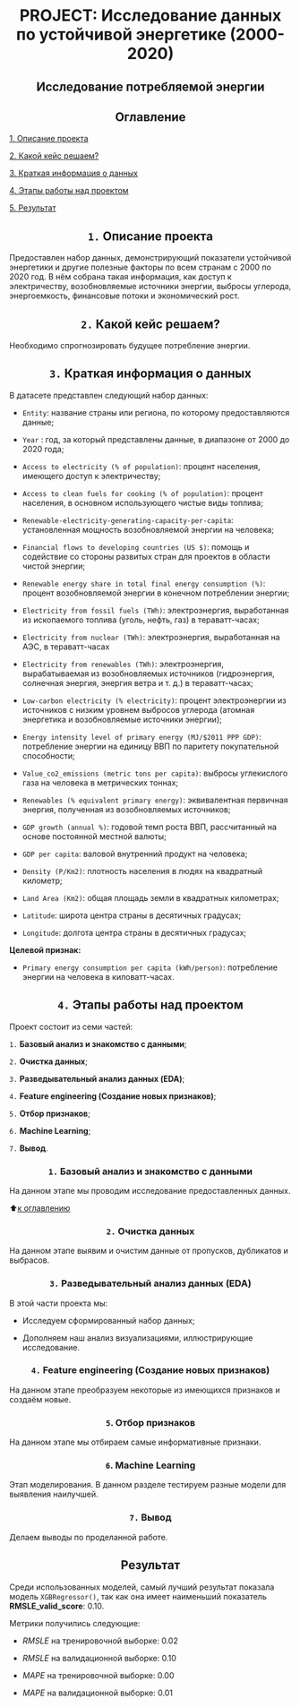 # <CENTER> **PROJECT: Исследование данных по устойчивой энергетике (2000-2020)**
## <CENTER> **Исследование потребляемой энергии**

## <center> **Оглавление**
[1. Описание проекта](https://github.com/Ilya-Zakharenko/sf_data_sciense/tree/main/project_7/README.md#Описание-проекта)

[2. Какой кейс решаем?](https://github.com/Ilya-Zakharenko/sf_data_sciense/tree/main/project_7/README.md#Какой-кейс-решаем)

[3. Краткая информация о данных](https://github.com/Ilya-Zakharenko/sf_data_sciense/tree/main/project_7/README.md#Краткая-информация-о-данных)

[4. Этапы работы над проектом](https://github.com/Ilya-Zakharenko/sf_data_sciense/tree/main/project_7/README.md#Этапы-работы-над-проектом)

[5. Результат](https://github.com/Ilya-Zakharenko/sf_data_sciense/tree/main/project_7/README.md#Результат)



## <center> **`1.` Описание проекта**

Предоставлен набор данных, демонстрирующий показатели устойчивой энергетики и другие полезные факторы по всем странам с 2000 по 2020 год. В нём собрана такая информация, как доступ к электричеству, возобновляемые источники энергии, выбросы углерода, энергоемкость, финансовые потоки и экономический рост.



## <center> **`2.` Какой кейс решаем?**

Необходимо спрогнозировать будущее потребление энергии.



## <center> **`3.` Краткая информация о данных**

В датасете представлен следующий набор данных:

* `Entity`: название страны или региона, по которому предоставляются данные;

* `Year` : год, за который представлены данные, в диапазоне от 2000 до 2020 года;

* `Access to electricity (% of population)`: процент населения, имеющего доступ к электричеству;

* `Access to clean fuels for cooking (% of population)`: процент населения, в основном использующего чистые виды топлива;

* `Renewable-electricity-generating-capacity-per-capita`: установленная мощность возобновляемой энергии на человека;

* `Financial flows to developing countries (US $)`: помощь и содействие со стороны развитых стран для проектов в области чистой энергии;

* `Renewable energy share in total final energy consumption (%)`: процент возобновляемой энергии в конечном потреблении энергии;

* `Electricity from fossil fuels (TWh)`: электроэнергия, выработанная из ископаемого топлива (уголь, нефть, газ) в тераватт-часах;

* `Electricity from nuclear (TWh)`: электроэнергия, выработанная на АЭС, в тераватт-часах

* `Electricity from renewables (TWh)`: электроэнергия, вырабатываемая из возобновляемых источников (гидроэнергия, солнечная энергия, энергия ветра и т. д.) в тераватт-часах;

* `Low-carbon electricity (% electricity)`: процент электроэнергии из источников с низким уровнем выбросов углерода (атомная энергетика и возобновляемые источники энергии);

* `Energy intensity level of primary energy (MJ/$2011 PPP GDP)`: потребление энергии на единицу ВВП по паритету покупательной способности;

* `Value_co2_emissions (metric tons per capita)`: выбросы углекислого газа на человека в метрических тоннах;

* `Renewables (% equivalent primary energy)`: эквивалентная первичная энергия, полученная из возобновляемых источников;

* `GDP growth (annual %)`: годовой темп роста ВВП, рассчитанный на основе постоянной местной валюты;

* `GDP per capita`: валовой внутренний продукт на человека;

* `Density (P/Km2)`: плотность населения в людях на квадратный километр;

* `Land Area (Km2)`: общая площадь земли в квадратных километрах;

* `Latitude`: широта центра страны в десятичных градусах;

* `Longitude`: долгота центра страны в десятичных градусах;



**Целевой признак:**

* `Primary energy consumption per capita (kWh/person)`: потребление энергии на человека в киловатт-часах.



## <center> **`4.` Этапы работы над проектом**

Проект состоит из семи частей:

`1.` **Базовый анализ и знакомство с данными**;

`2.` **Очистка данных**;

`3.` **Разведывательный анализ данных (EDA)**;

`4.` **Feature engineering (Создание новых признаков)**;

`5.` **Отбор признаков**;

`6.` **Machine Learning**;

`7.` **Вывод**.


### <center> **`1.` Базовый анализ и знакомство с данными**
На данном этапе мы проводим исследование предоставленных данных.

:arrow_up:[к оглавлению](https://github.com/Ilya-Zakharenko/sf_data_sciense/tree/main/project_5/README.md#Оглавление)



### <center> **`2.` Очистка данных**
На данном этапе выявим и очистим данные от пропусков, дубликатов и выбрасов.



### <center> **`3.` Разведывательный анализ данных (EDA)**

В этой части проекта мы:

* Исследуем сформированный набор данных; 

* Дополняем наш анализ визуализациями, иллюстрирующие исследование.



### <center> **`4.` Feature engineering (Создание новых признаков)**

На данном этапе преобразуем некоторые из имеющихся признаков и создаём новые.



### <center> **`5`. Отбор признаков**

На данном этапе мы отбираем самые информативные признаки.



### <center> **`6`. Machine Learning**

Этап моделирования. В данном разделе тестируем разные модели для выявления наилучшей.



### <center> **`7.` Вывод**

Делаем выводы по проделанной работе.



## <center> **Результат**

Среди использованных моделей, самый лучший результат показала модель `XGBRegressor()`, так как она имеет наименьший показатель **RMSLE_valid_score**: $0.10$.

Метрики получились следующие: 

* *RMSLE* на тренировочной выборке: $0.02$
* *RMSLE* на валидационной выборке: $0.10$

* *MAPE* на тренировочной выборке: $0.00$
* *MAPE* на валидационной выборке: $0.01$